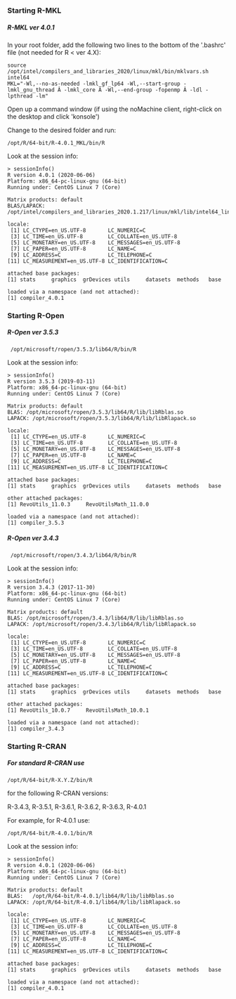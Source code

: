 
<h3> Starting R-MKL </h3>

<h5> R-MKL ver 4.0.1 </h5>

In your root folder, add the following two lines to the bottom of the '.bashrc' file (not needed for R < ver 4.X): 

    source /opt/intel/compilers_and_libraries_2020/linux/mkl/bin/mklvars.sh intel64
    MKL="-Wl,--no-as-needed -lmkl_gf_lp64 -Wl,--start-group -lmkl_gnu_thread Â -lmkl_core Â -Wl,--end-group -fopenmp Â -ldl -lpthread -lm"
    
Open up a command window (if using the noMachine client, right-click on the desktop and click 'konsole')   

Change to the desired folder and run:

    /opt/R/64-bit/R-4.0.1_MKL/bin/R
    
Look at the session info:

    > sessionInfo()
    R version 4.0.1 (2020-06-06)
    Platform: x86_64-pc-linux-gnu (64-bit)
    Running under: CentOS Linux 7 (Core)
    
    Matrix products: default
    BLAS/LAPACK: /opt/intel/compilers_and_libraries_2020.1.217/linux/mkl/lib/intel64_lin/libmkl_gf_lp64.so
    
    locale:
     [1] LC_CTYPE=en_US.UTF-8       LC_NUMERIC=C              
     [3] LC_TIME=en_US.UTF-8        LC_COLLATE=en_US.UTF-8    
     [5] LC_MONETARY=en_US.UTF-8    LC_MESSAGES=en_US.UTF-8   
     [7] LC_PAPER=en_US.UTF-8       LC_NAME=C                 
     [9] LC_ADDRESS=C               LC_TELEPHONE=C            
    [11] LC_MEASUREMENT=en_US.UTF-8 LC_IDENTIFICATION=C       
    
    attached base packages:
    [1] stats     graphics  grDevices utils     datasets  methods   base     
    
    loaded via a namespace (and not attached):
    [1] compiler_4.0.1
     
<h3> Starting R-Open </h3>
    
<h5> R-Open ver 3.5.3 </h5>

     /opt/microsoft/ropen/3.5.3/lib64/R/bin/R
  
Look at the session info:

    > sessionInfo()
    R version 3.5.3 (2019-03-11)
    Platform: x86_64-pc-linux-gnu (64-bit)
    Running under: CentOS Linux 7 (Core)
    
    Matrix products: default
    BLAS: /opt/microsoft/ropen/3.5.3/lib64/R/lib/libRblas.so
    LAPACK: /opt/microsoft/ropen/3.5.3/lib64/R/lib/libRlapack.so
    
    locale:
     [1] LC_CTYPE=en_US.UTF-8       LC_NUMERIC=C              
     [3] LC_TIME=en_US.UTF-8        LC_COLLATE=en_US.UTF-8    
     [5] LC_MONETARY=en_US.UTF-8    LC_MESSAGES=en_US.UTF-8   
     [7] LC_PAPER=en_US.UTF-8       LC_NAME=C                 
     [9] LC_ADDRESS=C               LC_TELEPHONE=C            
    [11] LC_MEASUREMENT=en_US.UTF-8 LC_IDENTIFICATION=C       
    
    attached base packages:
    [1] stats     graphics  grDevices utils     datasets  methods   base     
    
    other attached packages:
    [1] RevoUtils_11.0.3     RevoUtilsMath_11.0.0
    
    loaded via a namespace (and not attached):
    [1] compiler_3.5.3




<h5> R-Open ver 3.4.3 </h5> 

     /opt/microsoft/ropen/3.4.3/lib64/R/bin/R
     
Look at the session info:

    > sessionInfo()
    R version 3.4.3 (2017-11-30)
    Platform: x86_64-pc-linux-gnu (64-bit)
    Running under: CentOS Linux 7 (Core)
    
    Matrix products: default
    BLAS: /opt/microsoft/ropen/3.4.3/lib64/R/lib/libRblas.so
    LAPACK: /opt/microsoft/ropen/3.4.3/lib64/R/lib/libRlapack.so
    
    locale:
     [1] LC_CTYPE=en_US.UTF-8       LC_NUMERIC=C              
     [3] LC_TIME=en_US.UTF-8        LC_COLLATE=en_US.UTF-8    
     [5] LC_MONETARY=en_US.UTF-8    LC_MESSAGES=en_US.UTF-8   
     [7] LC_PAPER=en_US.UTF-8       LC_NAME=C                 
     [9] LC_ADDRESS=C               LC_TELEPHONE=C            
    [11] LC_MEASUREMENT=en_US.UTF-8 LC_IDENTIFICATION=C       
    
    attached base packages:
    [1] stats     graphics  grDevices utils     datasets  methods   base     
    
    other attached packages:
    [1] RevoUtils_10.0.7     RevoUtilsMath_10.0.1
    
    loaded via a namespace (and not attached):
    [1] compiler_3.4.3
    
    
<h3> Starting R-CRAN </h3>
    
<h5> For standard R-CRAN use </h5>
    
    /opt/R/64-bit/R-X.Y.Z/bin/R

for the following R-CRAN versions:

R-3.4.3, R-3.5.1, R-3.6.1, R-3.6.2, R-3.6.3, R-4.0.1

For example, for R-4.0.1 use:

    /opt/R/64-bit/R-4.0.1/bin/R
    
Look at the session info:

    > sessionInfo()
    R version 4.0.1 (2020-06-06)
    Platform: x86_64-pc-linux-gnu (64-bit)
    Running under: CentOS Linux 7 (Core)
    
    Matrix products: default
    BLAS:   /opt/R/64-bit/R-4.0.1/lib64/R/lib/libRblas.so
    LAPACK: /opt/R/64-bit/R-4.0.1/lib64/R/lib/libRlapack.so
    
    locale:
     [1] LC_CTYPE=en_US.UTF-8       LC_NUMERIC=C              
     [3] LC_TIME=en_US.UTF-8        LC_COLLATE=en_US.UTF-8    
     [5] LC_MONETARY=en_US.UTF-8    LC_MESSAGES=en_US.UTF-8   
     [7] LC_PAPER=en_US.UTF-8       LC_NAME=C                 
     [9] LC_ADDRESS=C               LC_TELEPHONE=C            
    [11] LC_MEASUREMENT=en_US.UTF-8 LC_IDENTIFICATION=C       
    
    attached base packages:
    [1] stats     graphics  grDevices utils     datasets  methods   base     
    
    loaded via a namespace (and not attached):
    [1] compiler_4.0.1
    


    
